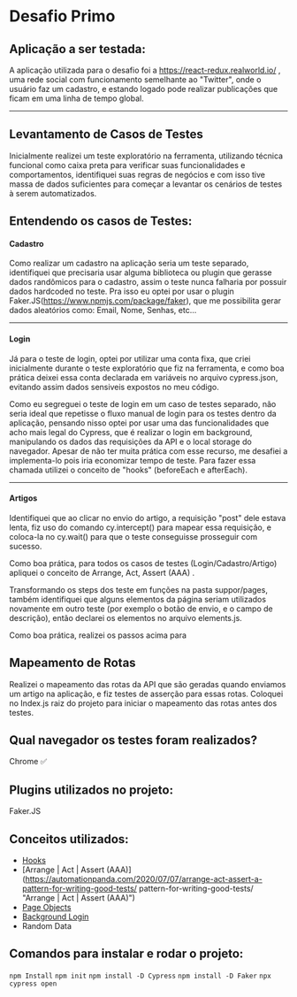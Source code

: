 # Desafio Primo
## Aplicação a ser testada:
A aplicação utilizada para o desafio foi a https://react-redux.realworld.io/ , uma rede social com funcionamento semelhante ao "Twitter", onde o usuário faz um cadastro, e estando logado pode realizar publicações que ficam em uma linha de tempo global.

---
## Levantamento de Casos de Testes

Inicialmente realizei um teste exploratório na ferramenta,  utilizando técnica funcional como caixa preta para verificar suas funcionalidades e comportamentos, identifiquei suas regras de negócios e com isso tive massa de dados suficientes para começar a levantar os cenários de testes à serem automatizados.


## Entendendo os casos de Testes:
#### Cadastro
Como realizar um cadastro na aplicação seria um teste separado, identifiquei que precisaria usar alguma biblioteca ou plugin que gerasse dados randômicos para o cadastro, assim o teste nunca falharia por possuir dados hardcoded no teste. Pra isso eu optei por usar o plugin Faker.JS(https://www.npmjs.com/package/faker), que me possibilita gerar dados aleatórios como: Email, Nome, Senhas, etc...

---
 #### Login
Já para o teste de login, optei por utilizar uma conta fixa, que criei inicialmente durante o teste exploratório que fiz na ferramenta, e como boa prática deixei essa conta declarada em variáveis no arquivo cypress.json, evitando assim dados sensiveis expostos no meu código.

Como eu segreguei o teste de login em um caso de testes separado, não seria ideal que repetisse o fluxo manual de login para os testes dentro da aplicação, pensando nisso optei por usar uma das funcionalidades que acho mais legal do Cypress, que é realizar o login em background, manipulando os dados das requisições da API e o local storage do navegador. Apesar de não ter muita prática com esse recurso, me desafiei a implementa-lo pois iria economizar tempo de teste. Para fazer essa chamada utilizei o conceito de "hooks" (beforeEach e afterEach).

---
#### Artigos
Identifiquei que ao clicar no envio do artigo, a requisição "post" dele estava lenta, fiz uso do comando cy.intercept() para mapear essa requisição, e coloca-la no cy.wait() para que o teste conseguisse prosseguir com sucesso. 

Como boa prática, para todos os casos de testes (Login/Cadastro/Artigo) apliquei o conceito de Arrange, Act, Assert (AAA) .

Transformando os steps dos teste em funções na pasta suppor/pages, também identifiquei que alguns elementos da página seriam utilizados novamente em outro teste (por exemplo o botão de envio, e o campo de descrição), então declarei os elementos no arquivo elements.js.

Como boa prática, realizei os passos acima para

## Mapeamento de Rotas
Realizei o mapeamento das rotas da API que são geradas quando enviamos um artigo na aplicação, e fiz testes de asserção para essas rotas. Coloquei no Index.js raiz do projeto para iniciar o mapeamento das rotas antes dos testes.

## Qual navegador  os testes foram realizados?

Chrome ✅

## Plugins utilizados no projeto:

Faker.JS

## Conceitos utilizados:

- [Hooks](https://www.toolsqa.com/cypress/cypress-hooks/ "Hooks")
- [Arrange | Act | Assert (AAA)](https://automationpanda.com/2020/07/07/arrange-act-assert-a-pattern-for-writing-good-tests/ pattern-for-writing-good-tests/  "Arrange | Act | Assert (AAA)")
- [Page Objects](https://www.toolsqa.com/cypress/page-object-pattern-in-cypress/ "Page Objects")
- [Background Login](https://docs.cypress.io/guides/references/best-practices "Background Login")
- Random Data
## Comandos para instalar e rodar o projeto:

``npm Install``
``npm init``
`npm install -D Cypress`
`npm install -D Faker`
`npx cypress open`
